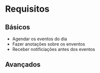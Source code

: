 # Requisitos 


## Básicos 

- Agendar os eventos do dia
- Fazer anotações sobre os enventos
- Receber notificiações antes dos eventos


## Avançados 

